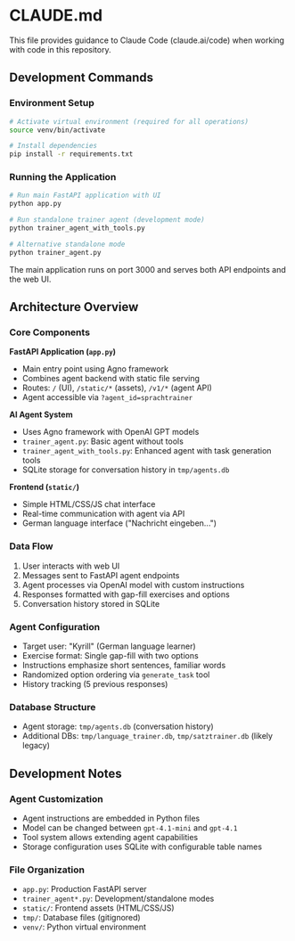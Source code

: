 # CLAUDE.md

This file provides guidance to Claude Code (claude.ai/code) when working with code in this repository.

## Development Commands

### Environment Setup
```bash
# Activate virtual environment (required for all operations)
source venv/bin/activate

# Install dependencies
pip install -r requirements.txt
```

### Running the Application
```bash
# Run main FastAPI application with UI
python app.py

# Run standalone trainer agent (development mode)
python trainer_agent_with_tools.py

# Alternative standalone mode
python trainer_agent.py
```

The main application runs on port 3000 and serves both API endpoints and the web UI.

## Architecture Overview

### Core Components

**FastAPI Application (`app.py`)**
- Main entry point using Agno framework
- Combines agent backend with static file serving
- Routes: `/` (UI), `/static/*` (assets), `/v1/*` (agent API)
- Agent accessible via `?agent_id=sprachtrainer`

**AI Agent System**
- Uses Agno framework with OpenAI GPT models
- `trainer_agent.py`: Basic agent without tools
- `trainer_agent_with_tools.py`: Enhanced agent with task generation tools
- SQLite storage for conversation history in `tmp/agents.db`

**Frontend (`static/`)**
- Simple HTML/CSS/JS chat interface
- Real-time communication with agent via API
- German language interface ("Nachricht eingeben...")

### Data Flow
1. User interacts with web UI
2. Messages sent to FastAPI agent endpoints
3. Agent processes via OpenAI model with custom instructions
4. Responses formatted with gap-fill exercises and options
5. Conversation history stored in SQLite

### Agent Configuration
- Target user: "Kyrill" (German language learner)
- Exercise format: Single gap-fill with two options
- Instructions emphasize short sentences, familiar words
- Randomized option ordering via `generate_task` tool
- History tracking (5 previous responses)

### Database Structure
- Agent storage: `tmp/agents.db` (conversation history)
- Additional DBs: `tmp/language_trainer.db`, `tmp/satztrainer.db` (likely legacy)

## Development Notes

### Agent Customization
- Agent instructions are embedded in Python files
- Model can be changed between `gpt-4.1-mini` and `gpt-4.1`
- Tool system allows extending agent capabilities
- Storage configuration uses SQLite with configurable table names

### File Organization
- `app.py`: Production FastAPI server
- `trainer_agent*.py`: Development/standalone modes
- `static/`: Frontend assets (HTML/CSS/JS)
- `tmp/`: Database files (gitignored)
- `venv/`: Python virtual environment